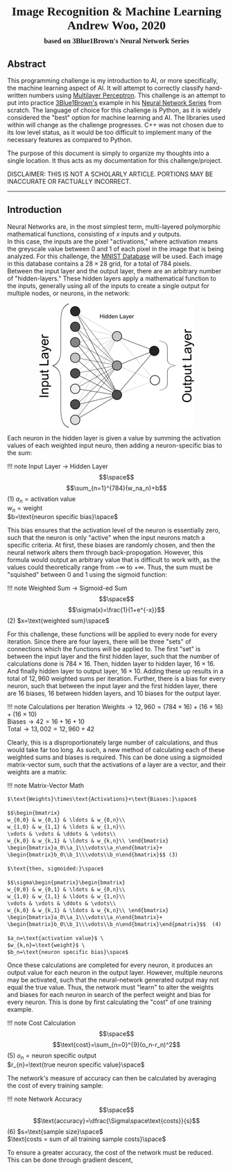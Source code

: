 <h1 style="font-family:Times;text-align:center;margin-bottom:0;padding-bottom:10px">Image Recognition & Machine Learning<br>Andrew Woo, 2020</h1>
<h3 style="font-family:Times;text-align:center;margin:0">based on 3Blue1Brown's Neural Network Series</h3>

<!-- -->

## Abstract
This programming challenge is my introduction to AI, or more specifically, the machine learning aspect of AI. It will attempt to correctly classify hand-written numbers using [Multilayer Perceptron][multilayer-perceptron]. This challenge is an attempt to put into practice [3Blue1Brown's][3b1b] example in his [Neural Network Series][3b1b-series] from scratch. The language of choice for this challenge is Python, as it is widely considered the "best" option for machine learning and AI. The libraries used within will change as the challenge progresses. C++ was not chosen due to its low level status, as it would be too difficult to implement many of the necessary features as compared to Python.

The purpose of this document is simply to organize my thoughts into a single location. It thus acts as my documentation for this challenge/project.

DISCLAIMER: THIS IS NOT A SCHOLARLY ARTICLE. PORTIONS MAY BE INACCURATE OR FACTUALLY INCORRECT.

<hr>

## Introduction
Neural Networks are, in the most simplest term, multi-layered polymorphic mathematical functions, consisting of $x$ inputs and $y$ outputs. \
In this case, the inputs are the pixel "activations," where activation means the greyscale value between $0$ and $1$ of each pixel in the image that is being analyzed. For this challenge, the [MNIST Database][mnist] will be used. Each image in this database contains a $28\times28$ grid, for a total of $784$ pixels. \
Between the input layer and the output layer, there are an arbitrary number of "hidden-layers." These hidden layers apply a mathematical function to the inputs, generally using all of the inputs to create a single output for multiple nodes, or neurons, in the network:

<div style="width:100%;display:flex;justify-content:center;"><img src="img/neuralnetwork.png" alt="Neural Network"></div>

Each neuron in the hidden layer is given a value by summing the activation values of each weighted input neuro, then adding a neuron-specific bias to the sum:

!!! note Input Layer $\rightarrow$ Hidden Layer
    $$\space$$
    $$\sum_{n=1}^{784}(w_na_n)+b$$ (1)
    $a_n=\text{activation value}$ \
    $w_n=\text{weight}$ \
    $b=\text{neuron specific bias}\space$

This bias ensures that the activation level of the neuron is essentially zero, such that the neuron is only "active" when the input neurons match a specific criteria. At first, these biases are randomly chosen, and then the neural network alters them through back-propogation. However, this formula would output an arbitrary value that is difficult to work with, as the values could theoretically range from $-\infty$ to $+\infty$. Thus, the sum must be "squished" between $0$ and $1$ using the sigmoid function:

!!! note Weighted Sum $\rightarrow$ Sigmoid-ed Sum
    $$\space$$
    $$\sigma(x)=\frac{1}{1+e^{-x}}$$ (2)
    $x=\text{weighted sum}\space$ 

For this challenge, these functions will be applied to every node for every iteration. Since there are four layers, there will be three "sets" of connections which the functions will be applied to. The first "set" is between the input layer and the first hidden layer, such that the number of calculations done is $784\times16$. Then, hidden layer to hidden layer, $16\times16$. And finally hidden layer to output layer, $16\times10$. Adding these up results in a total of $12,960$ weighted sums per iteration. Further, there is a bias for every neuron, such that between the input layer and the first hidden layer, there are $16$ biases, $16$ between hidden layers, and $10$ biases for the output layer.

!!! note Calculations per Iteration
    $\text{Weights}\rightarrow 12,960=(784\times16)+(16\times16)+(16\times10)$ \
    $\text{Biases}\rightarrow 42 = 16+16+10$ \
    $\text{Total}\rightarrow 13,002 = 12,960 + 42$

Clearly, this is a disproportionately large number of calculations, and thus would take far too long. As such, a new method of calculating each of these weighted sums and biases is required. This can be done using a sigmoided matrix-vector sum, such that the activations of a layer are a vector, and their weights are a matrix:

!!! note Matrix-Vector Math

    $\text{Weights}\times\text{Activations}+\text{Biases:}\space$

    $$\begin{bmatrix}
    w_{0,0} & w_{0,1} & \ldots & w_{0,n}\\
    w_{1,0} & w_{1,1} & \ldots & w_{1,n}\\
    \vdots & \vdots & \ddots & \vdots\\
    w_{k,0} & w_{k,1} & \ldots & w_{k,n}\\ \end{bmatrix}
    \begin{bmatrix}a_0\\a_1\\\vdots\\a_n\end{bmatrix}+
    \begin{bmatrix}b_0\\b_1\\\vdots\\b_n\end{bmatrix}$$ (3)

    $\text{then, sigmoided:}\space$

    $$\sigma\begin{pmatrix}\begin{bmatrix}
    w_{0,0} & w_{0,1} & \ldots & w_{0,n}\\
    w_{1,0} & w_{1,1} & \ldots & w_{1,n}\\
    \vdots & \vdots & \ddots & \vdots\\
    w_{k,0} & w_{k,1} & \ldots & w_{k,n}\\ \end{bmatrix}
    \begin{bmatrix}a_0\\a_1\\\vdots\\a_n\end{bmatrix}+
    \begin{bmatrix}b_0\\b_1\\\vdots\\b_n\end{bmatrix}\end{pmatrix}$$  (4)

    $a_n=\text{activation value}$ \
    $w_{k,n}=\text{weight}$ \
    $b_n=\text{neuron specific bias}\space$


Once these calculations are completed for every neuron, it produces an output value for each neuron in the output layer. However, multiple neurons may be activated, such that the neural-network generated output may not equal the true value. Thus, the network must "learn" to alter the weights and biases for each neuron in search of the perfect weight and bias for every neuron. This is done by first calculating the "cost" of one training example.

!!! note Cost Calculation
    $$\space$$
    $$\text{cost}=\sum_{n=0}^{9}(o_n-r_n)^2$$ (5)
    $o_n=\text{neuron specific output}$ \
    $r_{n}=\text{true neuron specific value}\space$

The network's measure of accuracy can then be calculated by averaging the cost of every training sample:

!!! note Network Accuracy
    $$\space$$
    $$\text{accuracy}=\dfrac{\Sigma\space\text{costs}}{s}$$ (6)
    $s=\text{sample size}\space$ \
    $\text{costs = sum of all training sample costs}\space$

To ensure a greater accuracy, the cost of the network must be reduced. This can be done through gradient descent,

<!-- Links -->
[multilayer-perceptron]: https://en.wikipedia.org/wiki/Multilayer_perceptron
[3b1b]: https://www.youtube.com/channel/UCYO_jab_esuFRV4b17AJtAw
[3b1b-series]: https://www.youtube.com/playlist?list=PLZHQObOWTQDNU6R1_67000Dx_ZCJB-3pi
[mnist]: http://yann.lecun.com/exdb/mnist/

<!-- 

NOTE: ReLU(a) = max(0, a) -> f(a) > 0 = a, f(a) < 0 = 0


-->

<!-- Resources 

Markdown, Math
https://oeis.org/wiki/List_of_LaTeX_mathematical_symbols
https://github.com/adam-p/markdown-here/wiki/Markdown-Cheatsheet
https://www.markdownguide.org/extended-syntax/
https://www.markdownguide.org/cheat-sheet/

MNIST Database
http://yann.lecun.com/exdb/mnist/

3Blue1Brown
https://www.youtube.com/channel/UCYO_jab_esuFRV4b17AJtAw
https://www.youtube.com/playlist?list=PLZHQObOWTQDNU6R1_67000Dx_ZCJB-3pi

Multilayer Perceptron
https://en.wikipedia.org/wiki/Multilayer_perceptron

Hidden Layers
https://stats.stackexchange.com/questions/63152/what-does-the-hidden-layer-in-a-neural-network-compute

-->
